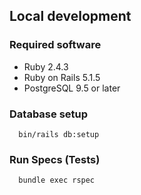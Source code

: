 ## Local development

### Required software
* Ruby 2.4.3
* Ruby on Rails 5.1.5
* PostgreSQL 9.5 or later

### Database setup
```shell
  bin/rails db:setup
```

### Run Specs (Tests)

```shell
  bundle exec rspec
```
